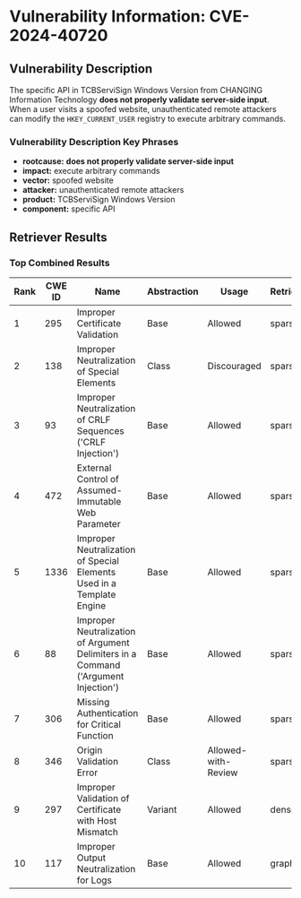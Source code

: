 # Vulnerability Information: CVE-2024-40720

## Vulnerability Description
The specific API in TCBServiSign Windows Version from CHANGING Information Technology **does not properly validate server-side input**. When a user visits a spoofed website, unauthenticated remote attackers can modify the `HKEY_CURRENT_USER` registry to execute arbitrary commands.

### Vulnerability Description Key Phrases
- **rootcause:** **does not properly validate server-side input**
- **impact:** execute arbitrary commands
- **vector:** spoofed website
- **attacker:** unauthenticated remote attackers
- **product:** TCBServiSign Windows Version
- **component:** specific API

## Retriever Results

### Top Combined Results

| Rank | CWE ID | Name | Abstraction | Usage  | Retrievers | Individual Scores |
|------|--------|------|-------------|-------|------------|-------------------|
| 1 | 295 | Improper Certificate Validation | Base | Allowed | sparse | 0.230 |
| 2 | 138 | Improper Neutralization of Special Elements | Class | Discouraged | sparse | 0.225 |
| 3 | 93 | Improper Neutralization of CRLF Sequences ('CRLF Injection') | Base | Allowed | sparse | 0.224 |
| 4 | 472 | External Control of Assumed-Immutable Web Parameter | Base | Allowed | sparse | 0.224 |
| 5 | 1336 | Improper Neutralization of Special Elements Used in a Template Engine | Base | Allowed | sparse | 0.221 |
| 6 | 88 | Improper Neutralization of Argument Delimiters in a Command ('Argument Injection') | Base | Allowed | sparse | 0.219 |
| 7 | 306 | Missing Authentication for Critical Function | Base | Allowed | sparse | 0.219 |
| 8 | 346 | Origin Validation Error | Class | Allowed-with-Review | sparse | 0.216 |
| 9 | 297 | Improper Validation of Certificate with Host Mismatch | Variant | Allowed | dense | 0.531 |
| 10 | 117 | Improper Output Neutralization for Logs | Base | Allowed | graph | 0.002 |

